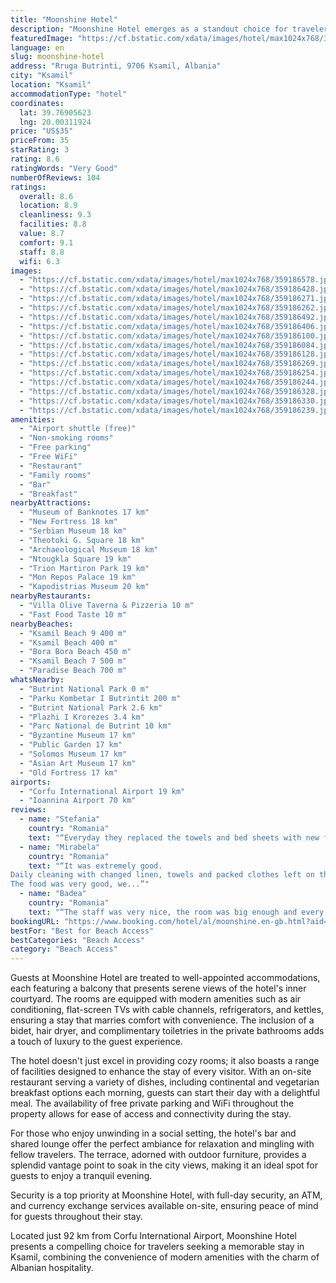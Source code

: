 ```yaml
---
title: "Moonshine Hotel"
description: "Moonshine Hotel emerges as a standout choice for travelers seeking a blend of comfort and convenience in the heart of Ksamil."
featuredImage: "https://cf.bstatic.com/xdata/images/hotel/max1024x768/359186578.jpg?k=c47a9b1f53ddb860098d49cdbd040e0718ca33b17aeaa92f2dfcaeb7156a6237&o=&hp=1"
language: en
slug: moonshine-hotel
address: "Rruga Butrinti, 9706 Ksamil, Albania"
city: "Ksamil"
location: "Ksamil"
accommodationType: "hotel"
coordinates:
  lat: 39.76905623
  lng: 20.00311924
price: "US$35"
priceFrom: 35
starRating: 3
rating: 8.6
ratingWords: "Very Good"
numberOfReviews: 104
ratings:
  overall: 8.6
  location: 8.9
  cleanliness: 9.3
  facilities: 8.8
  value: 8.7
  comfort: 9.1
  staff: 8.8
  wifi: 6.3
images:
  - "https://cf.bstatic.com/xdata/images/hotel/max1024x768/359186578.jpg?k=c47a9b1f53ddb860098d49cdbd040e0718ca33b17aeaa92f2dfcaeb7156a6237&o=&hp=1"
  - "https://cf.bstatic.com/xdata/images/hotel/max1024x768/359186428.jpg?k=1a0aca5242181fa8d60008d81e4ad3cd016fc1179e40a17e4efe7f3d5675ab76&o=&hp=1"
  - "https://cf.bstatic.com/xdata/images/hotel/max1024x768/359186271.jpg?k=ac09a689e6e51507f19da6926415484704e0b85bb1bea10fe6634e74056e5dfc&o=&hp=1"
  - "https://cf.bstatic.com/xdata/images/hotel/max1024x768/359186262.jpg?k=27aba765b1da3b5449cdb600bf7dedca124de3f622bf500332900b3a9dbd2eba&o=&hp=1"
  - "https://cf.bstatic.com/xdata/images/hotel/max1024x768/359186492.jpg?k=3497147e52fb0396134f43aed7a61ec7aae147b8351df03cee8edcafa83fbb0c&o=&hp=1"
  - "https://cf.bstatic.com/xdata/images/hotel/max1024x768/359186406.jpg?k=64619817e502d1687ee4f6290bb834af9d5658649e04b31cfee6881ee39d2234&o=&hp=1"
  - "https://cf.bstatic.com/xdata/images/hotel/max1024x768/359186100.jpg?k=b65d44006c92660c4f2dd4479c0afd273c7d84a99809737921085823564373c4&o=&hp=1"
  - "https://cf.bstatic.com/xdata/images/hotel/max1024x768/359186084.jpg?k=d508a5a100bff28b4ee75a34dd6b79c0df197d8a25a32dab05bdb0fc34ee1b3b&o=&hp=1"
  - "https://cf.bstatic.com/xdata/images/hotel/max1024x768/359186128.jpg?k=5356ea8dff9153689179ee80c3a452ea41904fe205bb372b1621aa26547b4d0d&o=&hp=1"
  - "https://cf.bstatic.com/xdata/images/hotel/max1024x768/359186269.jpg?k=85cd9114144a885e8d0de20a93ff2c39aa3c1c7627fe5e04bdd54d8f86f1b20f&o=&hp=1"
  - "https://cf.bstatic.com/xdata/images/hotel/max1024x768/359186254.jpg?k=d4edadc56fad942e81375f3ada307a577322bbe053a45d6c90426bc2cb300037&o=&hp=1"
  - "https://cf.bstatic.com/xdata/images/hotel/max1024x768/359186244.jpg?k=f0658b8d68f195d1d5d288a69d9f89ebb93752613363e41878ae9db457af7730&o=&hp=1"
  - "https://cf.bstatic.com/xdata/images/hotel/max1024x768/359186328.jpg?k=037abe6800afafb711798416fa4009bd9adaaadffac1a078dfa2f361254d281e&o=&hp=1"
  - "https://cf.bstatic.com/xdata/images/hotel/max1024x768/359186330.jpg?k=7321eac9249f92a2c529142f4a5ea58e2ecebc8c2ef00a450d9060b44156e2b3&o=&hp=1"
  - "https://cf.bstatic.com/xdata/images/hotel/max1024x768/359186239.jpg?k=bcd93256797e82841aefd0a5c9f4fce2770893bbfdaf23dffa26c0d7eb33ff6a&o=&hp=1"
amenities:
  - "Airport shuttle (free)"
  - "Non-smoking rooms"
  - "Free parking"
  - "Free WiFi"
  - "Restaurant"
  - "Family rooms"
  - "Bar"
  - "Breakfast"
nearbyAttractions:
  - "Museum of Banknotes 17 km"
  - "New Fortress 18 km"
  - "Serbian Museum 18 km"
  - "Theotoki G. Square 18 km"
  - "Archaeological Museum 18 km"
  - "Ntougkla Square 19 km"
  - "Trion Martiron Park 19 km"
  - "Mon Repos Palace 19 km"
  - "Kapodistrias Museum 20 km"
nearbyRestaurants:
  - "Villa Olive Taverna & Pizzeria 10 m"
  - "Fast Food Taste 10 m"
nearbyBeaches:
  - "Ksamil Beach 9 400 m"
  - "Ksamil Beach 400 m"
  - "Bora Bora Beach 450 m"
  - "Ksamil Beach 7 500 m"
  - "Paradise Beach 700 m"
whatsNearby:
  - "Butrint National Park 0 m"
  - "Parku Kombetar I Butrintit 200 m"
  - "Butrint National Park 2.6 km"
  - "Plazhi I Krorezes 3.4 km"
  - "Parc National de Butrint 10 km"
  - "Byzantine Museum 17 km"
  - "Public Garden 17 km"
  - "Solomos Museum 17 km"
  - "Asian Art Museum 17 km"
  - "Old Fortress 17 km"
airports:
  - "Corfu International Airport 19 km"
  - "Ioannina Airport 70 km"
reviews:
  - name: "Stefania"
    country: "Romania"
    text: "“Everyday they replaced the towels and bed sheets with new fresh ones and cleaned our rooms. Breakfast”"
  - name: "Mirabela"
    country: "Romania"
    text: "“It was extremely good.
Daily cleaning with changed linen, towels and packed clothes left on the bed. Although located on a heavely trafficked street, The rooms are well soundproofed, comfortable with air conditioning.
The food was very good, we...”"
  - name: "Badea"
    country: "Romania"
    text: "“The staff was very nice, the room was big enough and every day they cleaned our room and give us new towels.”"
bookingURL: "https://www.booking.com/hotel/al/moonshine.en-gb.html?aid=8035640"
bestFor: "Best for Beach Access"
bestCategories: "Beach Access"
category: "Beach Access"
---
```


Guests at Moonshine Hotel are treated to well-appointed accommodations, each featuring a balcony that presents serene views of the hotel's inner courtyard. The rooms are equipped with modern amenities such as air conditioning, flat-screen TVs with cable channels, refrigerators, and kettles, ensuring a stay that marries comfort with convenience. The inclusion of a bidet, hair dryer, and complimentary toiletries in the private bathrooms adds a touch of luxury to the guest experience.

The hotel doesn't just excel in providing cozy rooms; it also boasts a range of facilities designed to enhance the stay of every visitor. With an on-site restaurant serving a variety of dishes, including continental and vegetarian breakfast options each morning, guests can start their day with a delightful meal. The availability of free private parking and WiFi throughout the property allows for ease of access and connectivity during the stay.

For those who enjoy unwinding in a social setting, the hotel's bar and shared lounge offer the perfect ambiance for relaxation and mingling with fellow travelers. The terrace, adorned with outdoor furniture, provides a splendid vantage point to soak in the city views, making it an ideal spot for guests to enjoy a tranquil evening.

Security is a top priority at Moonshine Hotel, with full-day security, an ATM, and currency exchange services available on-site, ensuring peace of mind for guests throughout their stay.

Located just 92 km from Corfu International Airport, Moonshine Hotel presents a compelling choice for travelers seeking a memorable stay in Ksamil, combining the convenience of modern amenities with the charm of Albanian hospitality.